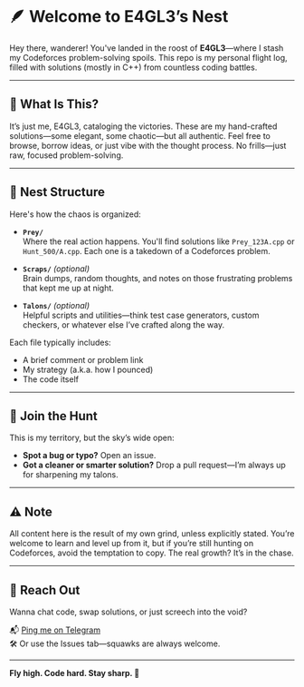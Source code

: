 # 🪶 Welcome to E4GL3’s Nest

Hey there, wanderer! You've landed in the roost of **E4GL3**—where I stash my Codeforces problem-solving spoils. This repo is my personal flight log, filled with solutions (mostly in C++) from countless coding battles.

---

## 🧩 What Is This?

It’s just me, E4GL3, cataloging the victories. These are my hand-crafted solutions—some elegant, some chaotic—but all authentic. Feel free to browse, borrow ideas, or just vibe with the thought process. No frills—just raw, focused problem-solving.

---

## 📁 Nest Structure

Here's how the chaos is organized:

- **`Prey/`**  
  Where the real action happens. You'll find solutions like `Prey_123A.cpp` or `Hunt_500/A.cpp`. Each one is a takedown of a Codeforces problem.

- **`Scraps/`** *(optional)*  
  Brain dumps, random thoughts, and notes on those frustrating problems that kept me up at night.

- **`Talons/`** *(optional)*  
  Helpful scripts and utilities—think test case generators, custom checkers, or whatever else I’ve crafted along the way.

Each file typically includes:
- A brief comment or problem link  
- My strategy (a.k.a. how I pounced)  
- The code itself

---

## 🏹 Join the Hunt

This is my territory, but the sky’s wide open:

- **Spot a bug or typo?** Open an issue.  
- **Got a cleaner or smarter solution?** Drop a pull request—I’m always up for sharpening my talons.

---

## ⚠️ Note

All content here is the result of my own grind, unless explicitly stated. You’re welcome to learn and level up from it, but if you’re still hunting on Codeforces, avoid the temptation to copy. The real growth? It’s in the chase.

---

## 📣 Reach Out

Wanna chat code, swap solutions, or just screech into the void?

📬 [Ping me on Telegram](https://t.me/C1PH3RxE4GL3)  
🛠 Or use the Issues tab—squawks are always welcome.

---

**Fly high. Code hard. Stay sharp. 🦅**
